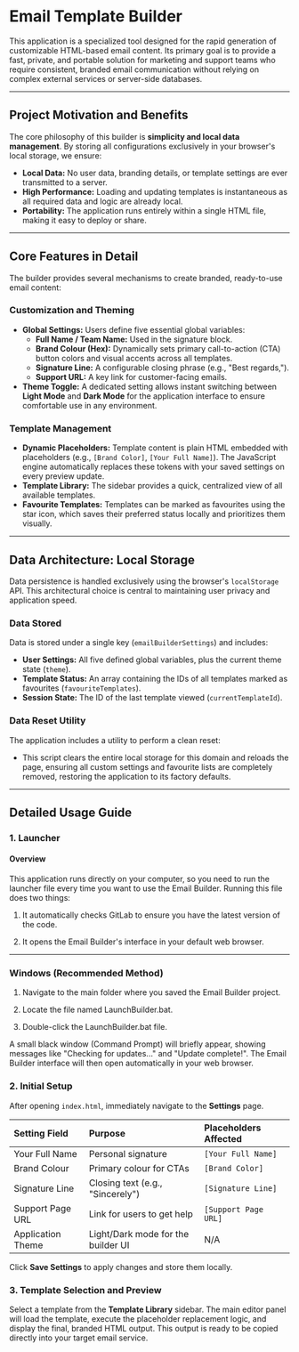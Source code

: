 # Email Template Builder

This application is a specialized tool designed for the rapid generation of customizable HTML-based email content. Its primary goal is to provide a fast, private, and portable solution for marketing and support teams who require consistent, branded email communication without relying on complex external services or server-side databases.

---

## Project Motivation and Benefits

The core philosophy of this builder is **simplicity and local data management**. By storing all configurations exclusively in your browser's local storage, we ensure:

* **Local Data:** No user data, branding details, or template settings are ever transmitted to a server.
* **High Performance:** Loading and updating templates is instantaneous as all required data and logic are already local.
* **Portability:** The application runs entirely within a single HTML file, making it easy to deploy or share.

---

## Core Features in Detail

The builder provides several mechanisms to create branded, ready-to-use email content:

### Customization and Theming

* **Global Settings:** Users define five essential global variables:
    * **Full Name / Team Name:** Used in the signature block.
    * **Brand Colour (Hex):** Dynamically sets primary call-to-action (CTA) button colors and visual accents across all templates.
    * **Signature Line:** A configurable closing phrase (e.g., "Best regards,").
    * **Support URL:** A key link for customer-facing emails.
* **Theme Toggle:** A dedicated setting allows instant switching between **Light Mode** and **Dark Mode** for the application interface to ensure comfortable use in any environment.

### Template Management

* **Dynamic Placeholders:** Template content is plain HTML embedded with placeholders (e.g., `[Brand Color]`, `[Your Full Name]`). The JavaScript engine automatically replaces these tokens with your saved settings on every preview update.
* **Template Library:** The sidebar provides a quick, centralized view of all available templates.
* **Favourite Templates:** Templates can be marked as favourites using the star icon, which saves their preferred status locally and prioritizes them visually.

---

## Data Architecture: Local Storage

Data persistence is handled exclusively using the browser's `localStorage` API. This architectural choice is central to maintaining user privacy and application speed.

### Data Stored

Data is stored under a single key (`emailBuilderSettings`) and includes:

* **User Settings:** All five defined global variables, plus the current theme state (`theme`).
* **Template Status:** An array containing the IDs of all templates marked as favourites (`favouriteTemplates`).
* **Session State:** The ID of the last template viewed (`currentTemplateId`).

### Data Reset Utility

The application includes a utility to perform a clean reset:

* This script clears the entire local storage for this domain and reloads the page, ensuring all custom settings and favourite lists are completely removed, restoring the application to its factory defaults.

---

## Detailed Usage Guide
### 1. Launcher
#### Overview
This application runs directly on your computer, so you need to run the launcher file every time you want to use the Email Builder. Running this file does two things:

1. It automatically checks GitLab to ensure you have the latest version of the code.

2. It opens the Email Builder's interface in your default web browser.

---
### Windows (Recommended Method)
1. Navigate to the main folder where you saved the Email Builder project.

2. Locate the file named LaunchBuilder.bat.

3. Double-click the LaunchBuilder.bat file.

A small black window (Command Prompt) will briefly appear, showing messages like "Checking for updates..." and "Update complete!". The Email Builder interface will then open automatically in your web browser.

### 2. Initial Setup

After opening `index.html`, immediately navigate to the **Settings** page.

| Setting Field | Purpose | Placeholders Affected |
| :--- | :--- | :--- |
| Your Full Name | Personal signature | `[Your Full Name]` |
| Brand Colour | Primary colour for CTAs | `[Brand Color]` |
| Signature Line | Closing text (e.g., "Sincerely") | `[Signature Line]` |
| Support Page URL | Link for users to get help | `[Support Page URL]` |
| Application Theme | Light/Dark mode for the builder UI | N/A |

Click **Save Settings** to apply changes and store them locally.

### 3. Template Selection and Preview

Select a template from the **Template Library** sidebar. The main editor panel will load the template, execute the placeholder replacement logic, and display the final, branded HTML output. This output is ready to be copied directly into your target email service.